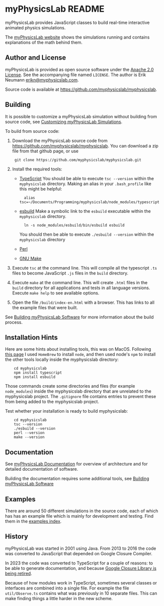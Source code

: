 myPhysicsLab README
===================
myPhysicsLab provides JavaScript classes to build real-time interactive
animated physics simulations.

The [myPhysicsLab website](http://www.myphysicslab.com) shows the simulations running
and contains explanations of the math behind them.


Author and License
------------------
myPhysicsLab is provided as open source software under the
[Apache 2.0 License](http://www.apache.org/licenses/). See the accompanying
file named `LICENSE`. The author is Erik Neumann <erikn@myphysicslab.com>.

Source code is available at <https://github.com/myphysicslab/myphysicslab>.


Building
--------
It is possible to customize a myPhysicsLab simulation without building from source
code, see
[Customizing myPhysicsLab Simulations](http://www.myphysicslab.com/develop/docs/Customizing.html).

To build from source code:

1. Download the myPhysicsLab source code from
    <https://github.com/myphysicslab/myphysicslab>. You can download a zip file
    from that github page, or use

        git clone https://github.com/myphysicslab/myphysicslab.git

2. Install the required tools:

    + [TypeScript](https://www.typescriptlang.org)
        You should be able to execute `tsc --version` within
        the `myphysicslab` directory.
        Making an alias in your `.bash_profile` like this might be helpful:

            alias tsc=~/Documents/Programming/myphysicslab/node_modules/typescript/bin/tsc

    + [esbuild](https://esbuild.github.io)
        Make a symbolic link to the `esbuild` executable within
        the `myphysicslab` directory.

            ln -s node_modules/esbuild/bin/esbuild esbuild

        You should then be able to execute
        `./esbuild --version` within the `myphysicslab` directory

    + [Perl](https://www.perl.org)

    + [GNU Make](https://www.gnu.org/software/make/)

3. Execute `tsc` at the command line. This will compile all the typescript `.ts` files
    to become JavaScript `.js` files in the `build` directory.

4. Execute `make` at the command line.
    This will create `.html` files in the `build` directory for all applications
    and tests in all language versions. Execute `make help` to see available options.

5.  Open the file `/build/index-en.html` with a browser. This has
    links to all the example files that were built.

See [Building myPhysicsLab Software](http://www.myphysicslab.com/develop/docs/Building.html)
for more information about the build process.


Installation Hints
------------------
Here are some hints about installing tools, this was on MacOS. Following
[this page](https://dyclassroom.com/howto-mac/how-to-install-typescript-on-mac-using-node-npm)
I used `HomeBrew` to install `node`, and then used node's `npm` to install the other
tools locally inside the myphysicslab directory:

        cd myphysicslab
        npm install typescript
        npm install esbuild

Those commands create some directories and files (for example `node_modules`) inside
the myphysicslab directory that are unrelated to the myphysicslab project. The
`.gitignore` file contains entries to prevent these from being added to the
myphysicslab project.

Test whether your installation is ready to build myphysicslab:

        cd myphysicslab
        tsc --version
        ./esbuild --version
        perl --version
        make --version


Documentation
-------------
See [myPhysicsLab Documentation](http://www.myphysicslab.com/develop/docs/index.html)
for overview of architecture and for detailed documentation of software.

Building the documentation requires some additional tools, see
[Building myPhysicsLab Software](http://www.myphysicslab.com/develop/docs/Building.html#buildingthedocumentation)


Examples
--------
There are around 50 different simulations in the source code, each of which has
has an example file which is mainly for development and testing. Find them in the
[examples index](https://www.myphysicslab.com/develop/build/index-en.html).


History
-------
myPhysicsLab was started in 2001 using Java. From 2013 to 2016 the code was converted
to JavaScript that depended on Google Closure Compiler.

In 2023 the code was converted to TypeScript for a couple of reasons: to be able to
generate documentation, and because
[Google Closure Library is being retired](https://github.com/google/closure-library/issues/1214).

Because of how modules work in TypeScript, sometimes several classes or interfaces
are combined into a single file. For example the file `util/Observe.ts` contains what
was previously in 10 separate files. This can make finding things a little harder
in the new scheme.

&nbsp;

&nbsp;
